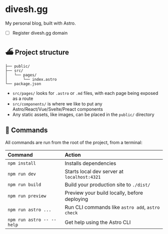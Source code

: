 # divesh.gg

My personal blog, built with Astro.
- [ ] Register divesh.gg domain

## ⛴️ Project structure

```text
├── public/
├── src/
│   └── pages/
│       └── index.astro
└── package.json
```

- `src/pages/` looks for `.astro` or `.md` files, with each page being exposed as a route
- `src/components/` is where we like to put any Astro/React/Vue/Svelte/Preact components
- Any static assets, like images, can be placed in the `public/` directory

## 🧞 Commands

All commands are run from the root of the project, from a terminal:

| Command                   | Action                                           |
| :------------------------ | :----------------------------------------------- |
| `npm install`             | Installs dependencies                            |
| `npm run dev`             | Starts local dev server at `localhost:4321`      |
| `npm run build`           | Build your production site to `./dist/`          |
| `npm run preview`         | Preview your build locally, before deploying     |
| `npm run astro ...`       | Run CLI commands like `astro add`, `astro check` |
| `npm run astro -- --help` | Get help using the Astro CLI                     |
